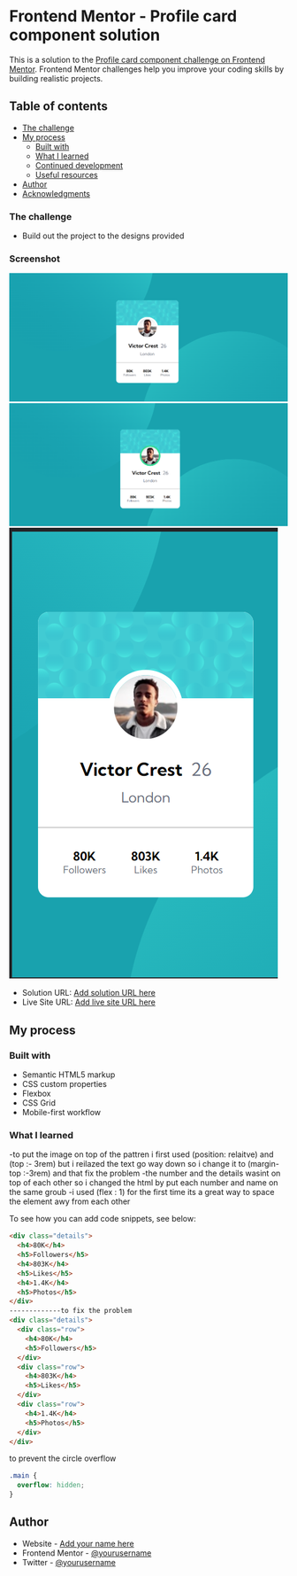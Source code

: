 # Frontend Mentor - Profile card component solution

This is a solution to the [Profile card component challenge on Frontend Mentor](https://www.frontendmentor.io/challenges/profile-card-component-cfArpWshJ). Frontend Mentor challenges help you improve your coding skills by building realistic projects.

## Table of contents

- [The challenge](#the-challenge)
- [My process](#my-process)
  - [Built with](#built-with)
  - [What I learned](#what-i-learned)
  - [Continued development](#continued-development)
  - [Useful resources](#useful-resources)
- [Author](#author)
- [Acknowledgments](#acknowledgments)

### The challenge

- Build out the project to the designs provided

### Screenshot

![](https://github.com/joud-s/Profile-card-component/blob/main/images/Screenshot%20.png)
![](https://github.com/joud-s/Profile-card-component/blob/main/images/Screenshot%20hover.png)
![](https://github.com/joud-s/Profile-card-component/blob/main/images/Screenshot%20mobile.png)

- Solution URL: [Add solution URL here](https://github.com/joud-s/Profile-card-component)
- Live Site URL: [Add live site URL here](https://joud-s.github.io/Profile-card-component/)

## My process

### Built with

- Semantic HTML5 markup
- CSS custom properties
- Flexbox
- CSS Grid
- Mobile-first workflow

### What I learned

-to put the image on top of the pattren i first used (position: relaitve) and (top :- 3rem)
but i reilazed the text go way down so i change it to (margin-top :-3rem) and that fix the problem
-the number and the details wasint on top of each other so i changed the html by put each number and name on the same groub
-i used (flex : 1) for the first time its a great way to space the element awy from each other

To see how you can add code snippets, see below:

```html
<div class="details">
  <h4>80K</h4>
  <h5>Followers</h5>
  <h4>803K</h4>
  <h5>Likes</h5>
  <h4>1.4K</h4>
  <h5>Photos</h5>
</div>
-------------to fix the problem
<div class="details">
  <div class="row">
    <h4>80K</h4>
    <h5>Followers</h5>
  </div>
  <div class="row">
    <h4>803K</h4>
    <h5>Likes</h5>
  </div>
  <div class="row">
    <h4>1.4K</h4>
    <h5>Photos</h5>
  </div>
</div>
```

to prevent the circle overflow

```css
.main {
  overflow: hidden;
}
```

## Author

- Website - [Add your name here](https://www.your-site.com)
- Frontend Mentor - [@yourusername](https://www.frontendmentor.io/profile/yourusername)
- Twitter - [@yourusername](https://www.twitter.com/yourusername)
